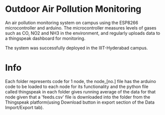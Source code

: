 # Outdoor Air Pollution Monitoring 

An air pollution monitoring system on campus using the ESP8266 microcontroller and arduino. The microcontroller measures levels of gases such as CO, NO2 and NH3 in the environment, and regularly uploads data to a thingspeak dashboard for monitoring. 

The system was successfully deployed in the IIIT-Hyderabad campus.

# Info

Each folder represents code for 1 node, the node_[no.] file has the arduino code to be loaded to each node for its functionality and the python file called thingspeak in each folder gives
running average of the data for that node given that a 'feeds.csv' file is downloaded into the folder 
from the Thingspeak platform(using Download button in export section of the Data Import/Export tab).  
